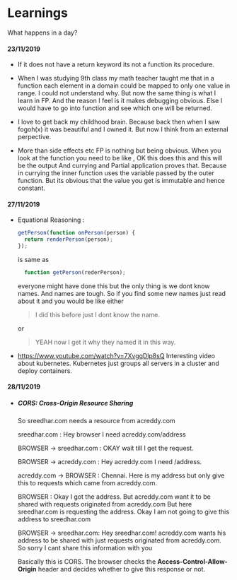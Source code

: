 # Learnings

What happens in a day?

#### 23/11/2019

- If it does not have a return keyword its not a function its procedure.

- When I was studying 9th class my math teacher taught me that in a function each element in a domain could be mapped to only one value in range. I could not understand why. But now the same thing is what I learn in FP. And the reason I feel is it makes debugging obvious. Else I would have to go into function and see which one will be returned.

- I love to get back my childhood brain. Because back then when I saw fogoh(x) it was beautiful and I owned it. But now I think from an external perpective.

- More than side effects etc FP is nothing but being obvious. When you look at the function you need to be like , OK this does this and this will be the output And currying and Partial application proves that. Because in currying the inner function uses the variable passed by the outer function. But its obvious that the value you get is immutable and hence constant.

#### 27/11/2019

- Equational Reasoning :

  ```javascript
  getPerson(function onPerson(person) {
    return renderPerson(person);
  });
  ```

  is same as

  ```javascript
    function getPerson(rederPerson);
  ```

  everyone might have done this but the only thing is we dont know names. And names are tough.
  So if you find some new names just read about it and you would be like either

  > I did this before just I dont know the name.

  or

  > YEAH now I get it why they named it in this way.

- https://www.youtube.com/watch?v=7XvgqDlp8sQ
  Interesting video about kubernetes. Kubernetes just groups all servers in a cluster and deploy containers.

#### 28/11/2019

- ##### CORS: Cross-Origin Resource Sharing
  So sreedhar.com needs a resource from acreddy.com

  sreedhar.com : Hey browser I need acreddy.com/address

  BROWSER -> sreedhar.com : OKAY wait till I get the request.

  BROWSER -> acreddy.com : Hey acreddy.com I need /address.

  acreddy.com -> BROWSER : Chennai. Here is my address but only give this to requests
                          which came from acreddy.com.

  BROWSER : Okay I got the address. But acreddy.com want it to be shared with requests originated from acreddy.com But here sreedhar.com is requesting the address. Okay I am not going to give this address to sreedhar.com

  BROWSER -> sreedhar.com: Hey sreedhar.com! acreddy.com wants his address to be shared with just requests originated from  acreddy.com. So sorry I cant share this information with you

  Basically this is CORS. The browser checks the **Access-Control-Allow-Origin** header and decides whether to give this response or not.
